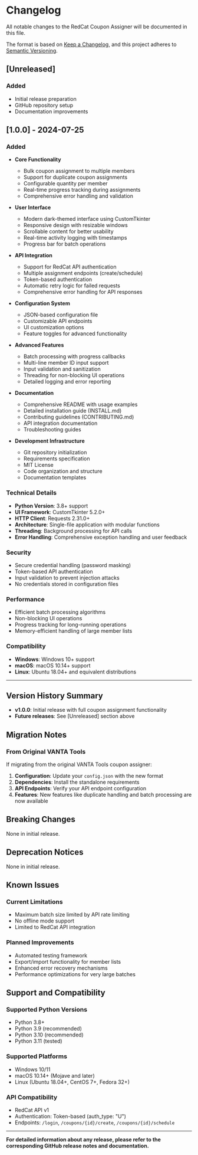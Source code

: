 # Changelog

All notable changes to the RedCat Coupon Assigner will be documented in this file.

The format is based on [Keep a Changelog](https://keepachangelog.com/en/1.0.0/),
and this project adheres to [Semantic Versioning](https://semver.org/spec/v2.0.0.html).

## [Unreleased]

### Added
- Initial release preparation
- GitHub repository setup
- Documentation improvements

## [1.0.0] - 2024-07-25

### Added
- **Core Functionality**
  - Bulk coupon assignment to multiple members
  - Support for duplicate coupon assignments
  - Configurable quantity per member
  - Real-time progress tracking during assignments
  - Comprehensive error handling and validation

- **User Interface**
  - Modern dark-themed interface using CustomTkinter
  - Responsive design with resizable windows
  - Scrollable content for better usability
  - Real-time activity logging with timestamps
  - Progress bar for batch operations

- **API Integration**
  - Support for RedCat API authentication
  - Multiple assignment endpoints (create/schedule)
  - Token-based authentication
  - Automatic retry logic for failed requests
  - Comprehensive error handling for API responses

- **Configuration System**
  - JSON-based configuration file
  - Customizable API endpoints
  - UI customization options
  - Feature toggles for advanced functionality

- **Advanced Features**
  - Batch processing with progress callbacks
  - Multi-line member ID input support
  - Input validation and sanitization
  - Threading for non-blocking UI operations
  - Detailed logging and error reporting

- **Documentation**
  - Comprehensive README with usage examples
  - Detailed installation guide (INSTALL.md)
  - Contributing guidelines (CONTRIBUTING.md)
  - API integration documentation
  - Troubleshooting guides

- **Development Infrastructure**
  - Git repository initialization
  - Requirements specification
  - MIT License
  - Code organization and structure
  - Documentation templates

### Technical Details
- **Python Version**: 3.8+ support
- **UI Framework**: CustomTkinter 5.2.0+
- **HTTP Client**: Requests 2.31.0+
- **Architecture**: Single-file application with modular functions
- **Threading**: Background processing for API calls
- **Error Handling**: Comprehensive exception handling and user feedback

### Security
- Secure credential handling (password masking)
- Token-based API authentication
- Input validation to prevent injection attacks
- No credentials stored in configuration files

### Performance
- Efficient batch processing algorithms
- Non-blocking UI operations
- Progress tracking for long-running operations
- Memory-efficient handling of large member lists

### Compatibility
- **Windows**: Windows 10+ support
- **macOS**: macOS 10.14+ support
- **Linux**: Ubuntu 18.04+ and equivalent distributions

---

## Version History Summary

- **v1.0.0**: Initial release with full coupon assignment functionality
- **Future releases**: See [Unreleased] section above

## Migration Notes

### From Original VANTA Tools
If migrating from the original VANTA Tools coupon assigner:

1. **Configuration**: Update your `config.json` with the new format
2. **Dependencies**: Install the standalone requirements
3. **API Endpoints**: Verify your API endpoint configuration
4. **Features**: New features like duplicate handling and batch processing are now available

## Breaking Changes

None in initial release.

## Deprecation Notices

None in initial release.

## Known Issues

### Current Limitations
- Maximum batch size limited by API rate limiting
- No offline mode support
- Limited to RedCat API integration

### Planned Improvements
- Automated testing framework
- Export/import functionality for member lists
- Enhanced error recovery mechanisms
- Performance optimizations for very large batches

## Support and Compatibility

### Supported Python Versions
- Python 3.8+
- Python 3.9 (recommended)
- Python 3.10 (recommended)
- Python 3.11 (tested)

### Supported Platforms
- Windows 10/11
- macOS 10.14+ (Mojave and later)
- Linux (Ubuntu 18.04+, CentOS 7+, Fedora 32+)

### API Compatibility
- RedCat API v1
- Authentication: Token-based (auth_type: "U")
- Endpoints: `/login`, `/coupons/{id}/create`, `/coupons/{id}/schedule`

---

**For detailed information about any release, please refer to the corresponding GitHub release notes and documentation.**
